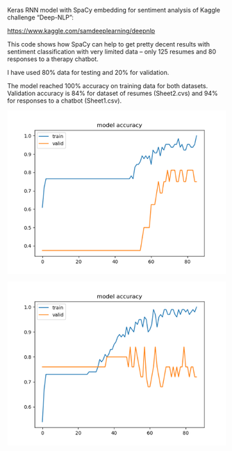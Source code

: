 Keras RNN model with SpaCy embedding for sentiment analysis of Kaggle challenge “Deep-NLP”:

https://www.kaggle.com/samdeeplearning/deepnlp

This code shows how SpaCy can help to get pretty decent results with sentiment classification with very limited data – only 125 resumes and 80 responses to a therapy chatbot.

I have used 80% data for testing and 20% for validation. 

The model reached 100% accuracy on training data for both datasets. Validation accuracy is 84% for dataset of resumes (Sheet2.cvs) and 94% for responses to a chatbot (Sheet1.csv).

 
![Model accuracy for testing data of Chatbot responses](Chattbot_acc.png)


![Model accuracy for testing data of Dataset of resumes](Resume_acc.png)


